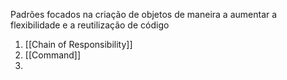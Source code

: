 Padrões focados na criação de objetos de maneira a aumentar a flexibilidade e a reutilização de código

1. [[Chain of Responsibility]]
2. [[Command]]
3. 